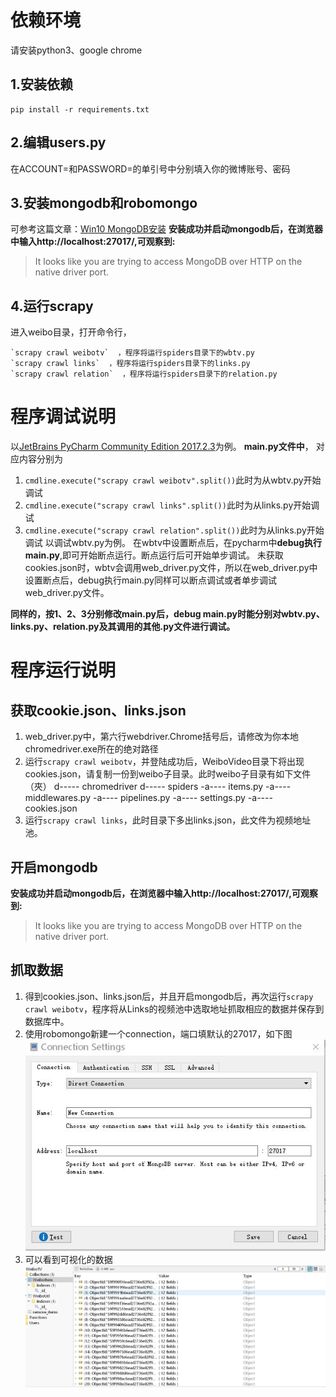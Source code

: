 ﻿# 依赖环境
请安装python3、google chrome
## **1.安装依赖**

    pip install -r requirements.txt

## **2.编辑users.py**
在ACCOUNT=和PASSWORD=的单引号中分别填入你的微博账号、密码
## **3.安装mongodb和robomongo**
可参考这篇文章：[Win10 MongoDB安装][1]
**安装成功并启动mongodb后，在浏览器中输入http://localhost:27017/,可观察到:**
> It looks like you are trying to access MongoDB over HTTP on the native driver port.

## **4.运行scrapy**

进入weibo目录，打开命令行，
 

    `scrapy crawl weibotv`  ，程序将运行spiders目录下的wbtv.py
    `scrapy crawl links`  ，程序将运行spiders目录下的links.py
    `scrapy crawl relation`  ，程序将运行spiders目录下的relation.py
# 程序调试说明
以[JetBrains PyCharm Community Edition 2017.2.3][2]为例。
**main.py文件中**，
对应内容分别为
 1. `cmdline.execute("scrapy crawl weibotv".split())`此时为从wbtv.py开始调试
 2. `cmdline.execute("scrapy crawl links".split())`此时为从links.py开始调试
 3. `cmdline.execute("scrapy crawl relation".split())`此时为从links.py开始调试
以调试wbtv.py为例。
在wbtv中设置断点后，在pycharm中**debug执行main.py**,即可开始断点运行。断点运行后可开始单步调试。
未获取cookies.json时，wbtv会调用web_driver.py文件，所以在web_driver.py中设置断点后，debug执行main.py同样可以断点调试或者单步调试web_driver.py文件。

**同样的，按1、2、3分别修改main.py后，debug main.py时能分别对wbtv.py、links.py、relation.py及其调用的其他.py文件进行调试。**

    


# 程序运行说明
## 获取cookie.json、links.json
 1. web_driver.py中，第六行webdriver.Chrome括号后，请修改为你本地chromedriver.exe所在的绝对路径
 2. 运行`scrapy crawl weibotv`，并登陆成功后，WeiboVideo目录下将出现cookies.json，请复制一份到weibo子目录。此时weibo子目录有如下文件（夾）
d-----        chromedriver
d-----        spiders
-a----        items.py
-a----        middlewares.py
-a----        pipelines.py
-a----        settings.py
-a----        cookies.json
 3. 运行`scrapy crawl links`，此时目录下多出links.json，此文件为视频地址池。
## 开启mongodb
**安装成功并启动mongodb后，在浏览器中输入http://localhost:27017/,可观察到:**
> It looks like you are trying to access MongoDB over HTTP on the native driver port.
## 抓取数据
 1. 得到cookies.json、links.json后，并且开启mongodb后，再次运行`scrapy crawl weibotv`，程序将从Links的视频池中选取地址抓取相应的数据并保存到数据库中。
 2. 使用robomongo新建一个connection，端口填默认的27017，如下图
![robomongo1][3]
 3. 可以看到可视化的数据
![weiboitem1][4]


  [1]: http://www.jianshu.com/p/d6c7adfe45cf
  [2]: https://www.jetbrains.com/pycharm/download/#section=windows
  [3]: ./imgs/robomongo1.JPG
  [4]: ./imgs/weiboitem1.JPG
